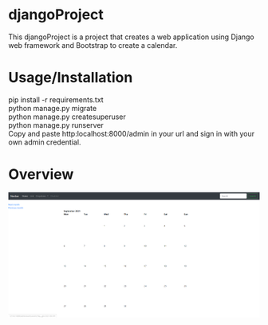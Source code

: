 # djangoProject

This djangoProject is a project that creates a web application using Django web framework and Bootstrap to create a calendar.

# Usage/Installation
pip install -r requirements.txt  
python manage.py migrate  
python manage.py createsuperuser  
python manage.py runserver  
Copy and paste http:localhost:8000/admin in your url and sign in with your own admin credential.  

# Overview
![](overview.png)




